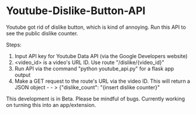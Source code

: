 # Youtube-Dislike-Button-API

Youtube got rid of dislike button, which is kind of annoying. Run this API to see the public dislike counter.

Steps:

1. Input API key for Youtube Data API (via the Google Developers website)
2. <video_id> is a video's URL ID. Use route "/dislike/{video_id}"
3. Run API via the command "python youtube_api.py" for a flask app output
4. Make a GET request to the route's URL via the video ID. This will return a JSON object - - > {"dislike_count": "{insert dislike counter}"



This development is in Beta. Please be mindful of bugs. Currently working on turning this into an app/extension. 
